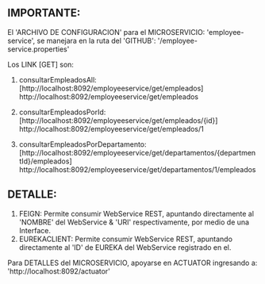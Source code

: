 

IMPORTANTE:
----------
El 'ARCHIVO DE CONFIGURACION' para el MICROSERVICIO: 'employee-service', se manejara en la ruta del 'GITHUB': '/employee-service.properties' 

Los LINK [GET] son:

1. consultarEmpleadosAll: [http://localhost:8092/employeeservice/get/empleados]
   http://localhost:8092/employeeservice/get/empleados

2. consultarEmpleadosPorId: [http://localhost:8092/employeeservice/get/empleados/{id}]  
   http://localhost:8092/employeeservice/get/empleados/1
                                                                  
3. consultarEmpleadosPorDepartamento: [http://localhost:8092/employeeservice/get/departamentos/{departmentId}/empleados]   
   http://localhost:8092/employeeservice/get/departamentos/1/empleados
 
 
DETALLE:
-------

1. FEIGN:        Permite consumir WebService REST, apuntando directamente al 'NOMBRE' del WebService & 'URI' respectivamente, por medio de una Interface.
2. EUREKACLIENT: Permite consumir WebService REST, apuntando directamente al 'ID' de EUREKA del WebService registrado en el.


Para DETALLES del MICROSERVICIO, apoyarse en ACTUATOR ingresando a: 'http://localhost:8092/actuator'

